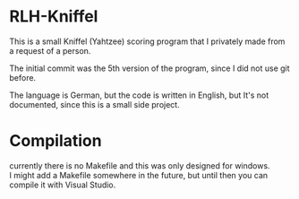 # RLH-Kniffel 

This is a small Kniffel (Yahtzee) scoring program that I privately made from a request of a person.  

The initial commit was the 5th version of the program, since I did not use git before.  

The language is German, but the code is written in English, but It's not documented, since this is a small side project.

# Compilation

currently there is no Makefile and this was only designed for windows.  
I might add a Makefile somewhere in the future, but until then you can compile it with Visual Studio.
